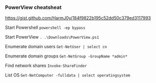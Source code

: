 ### PowerView cheatsheat
https://gist.github.com/HarmJ0y/184f9822b195c52dd50c379ed3117993

Start Powershell
`powershell -ep bypass`

Start PowerView
`. .\Downloads\PowerView.ps1`

Enumerate domain users
`Get-NetUser | select cn`

Enumerate domain groups
`Get-NetGroup -GroupName *admin*`

Find network shares
`Invoke-ShareFinder`

List OS
`Get-NetComputer -fulldata | select operatingsystem`